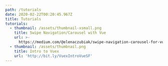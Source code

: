 ```yaml
---
path: /tutorials
date: 2020-02-22T00:20:45.967Z
title: Tutorials
tutorials:
  - thumbnail: /assets/thumbnail-xsmall.png
    title: Swipe Navigation/Carousel with Vue
    url: >-
      https://medium.com/@elenaczubiak/swipe-navigation-carousel-for-vue-tutorial-d647b7dc7174
  - thumbnail: /assets/thumbnail.png
    title: Intro to Vuex
    url: 'http://bit.ly/VuexIntroVueSF'
---
```


